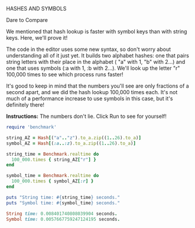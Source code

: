 HASHES AND SYMBOLS

Dare to Compare

We mentioned that hash lookup is faster with symbol keys than with string keys. Here, we'll prove it!

The code in the editor uses some new syntax, so don't worry about understanding all of it just yet. It builds two alphabet hashes: one that pairs string letters with their place in the alphabet ( "a" with 1, "b" with 2...) and one that uses symbols (:a with 1, :b with 2...). We'll look up the letter "r" 100,000 times to see which process runs faster!

It's good to keep in mind that the numbers you'll see are only fractions of a second apart, and we did the hash lookup 100,000 times each. It's not much of a performance increase to use symbols in this case, but it's definitely there!

**Instructions:**
The numbers don't lie. Click Run to see for yourself!

```Ruby
require 'benchmark'

string_AZ = Hash[("a".."z").to_a.zip((1..26).to_a)]
symbol_AZ = Hash[(:a..:z).to_a.zip((1..26).to_a)]

string_time = Benchmark.realtime do
  100_000.times { string_AZ["r"] }
end

symbol_time = Benchmark.realtime do
  100_000.times { symbol_AZ[:r] }
end

puts "String time: #{string_time} seconds."
puts "Symbol time: #{symbol_time} seconds."

String time: 0.008401740808039904 seconds.
Symbol time: 0.0057667759247124195 seconds.

```
